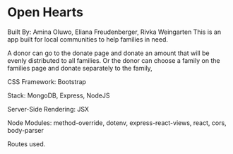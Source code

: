 # Open Hearts
Built By: Amina Oluwo, Eliana Freudenberger, Rivka Weingarten
This is an app built for local communities to help families in need.

A donor can go to the donate page and donate an amount that will be evenly distributed to all families.
Or the donor can choose a family on the families page and donate separately to the family,

CSS Framework: Bootstrap

Stack: MongoDB, Express, NodeJS

Server-Side Rendering: JSX

Node Modules: method-override, dotenv, express-react-views, react, cors, body-parser

Routes used.

